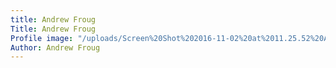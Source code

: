 ```yaml
---
title: Andrew Froug
Title: Andrew Froug
Profile image: "/uploads/Screen%20Shot%202016-11-02%20at%2011.25.52%20AM-865eae.png"
Author: Andrew Froug
---
```


